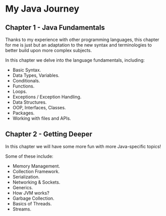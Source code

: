 # My Java Journey

## Chapter 1 - Java Fundamentals

Thanks to my experience with other programming languages, this chapter for me is just but an adaptation to the new syntax and terminologies to better build upon more complex subjects.

In this chapter we delve into the language fundamentals, including:

- Basic Syntax.
- Data Types, Variables.
- Conditionals.
- Functions.
- Loops.
- Exceptions / Exception Handling.
- Data Structures.
- OOP, Interfaces, Classes.
- Packages.
- Working with files and APIs.

## Chapter 2 - Getting Deeper

In this chapter we will have some more fun with more Java-specific topics!

Some of these include:

- Memory Management.
- Collection Framework.
- Serialization.
- Networking & Sockets.
- Generics.
- How JVM works?
- Garbage Collection.
- Basics of Threads.
- Streams.
